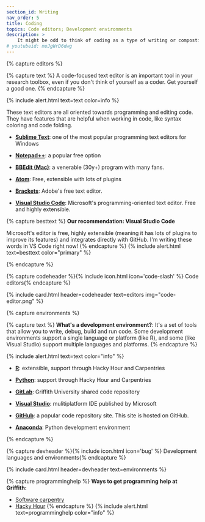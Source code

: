 ```yaml
---
section_id: Writing
nav_order: 5
title: Coding 
topics: Code editors; Development environments
description: >
    It might be odd to think of coding as a type of writing or compostion, but that's what it is!
# youtubeid: moJgWrD6dwg
---
```


{% capture editors %}

{% capture text %}
A code-focused text editor is an important tool in your research toolbox, even if you don't think of yourself as a coder. Get yourself a good one.
{% endcapture %}
    
{% include alert.html text=text color=info %}

These text editors are all oriented towards programming and editing code. They have features that are helpful when working in code, like syntax coloring and code folding.

- **[Sublime Text](https://www.sublimetext.com)**: one of the most popular programming text editors for Windows

- **[Notepad++](https://notepad-plus-plus.org/)**: a popular free option

- **[BBEdit (Mac)](https://www.barebones.com/products/bbedit/)**: a venerable (30y+) program with many fans.

- **[Atom](https://atom.io)**: Free, extensible with lots of plugins

- **[Brackets](http://brackets.io)**: Adobe's free text editor.

- **[Visual Studio Code](code.visualstudio.com)**: Microsoft's programming-oriented text editor. Free and highly extensible.

{% capture besttext %}
**Our recommendation: Visual Studio Code**

Microsoft's editor is free, highly extensible (meaning it has lots of plugins to improve its features) and integrates directly with GitHub. I'm writing these words in VS Code right now!
{% endcapture %}
{% include alert.html text=besttext color="primary" %}

{% endcapture %}

<!-- This creates the heading text for the card, along with the icon -->
{% capture codeheader %}{% include icon.html icon='code-slash' %} Code editors{% endcapture %}

{% include card.html header=codeheader text=editors img="code-editor.png" %}

{% capture environments %}

{% capture text %}
**What's a development environment?**: It's a set of tools that allow you to write, debug, build and run code. Some development environments support a single language  or platform (like R), and some (like Visual Studio) support multiple languages and platforms.
{% endcapture %}

{% include alert.html text=text color="info" %}

- **[R](https://www.r-project.org)**:  extensible, support through Hacky Hour and Carpentries

- **[Python](https://www.python.org)**: support through Hacky Hour and Carpentries

- **[GitLab](https://gitlab.rcs.griffith.edu.au)**: Griffith University shared code repository

- **[Visual Studio](https://visualstudio.microsoft.com)**: mulitiplatform IDE published by Microsoft

- **[GitHub](https://github.com)**: a popular code repository site. This site is hosted on GitHub.

- **[Anaconda](https://www.anaconda.com/distribution/)**: Python development environment

{% endcapture %}

{% capture devheader %}{% include icon.html icon='bug' %} Development languages and environments{% endcapture %}

{% include card.html header=devheader text=environments %}

{% capture programminghelp %}
**Ways to get programming help at Griffith:**
- [Software carpentry](https://hackyhourgriffith.wordpress.com/events/soft-carp/)
- [Hacky Hour](https://hackyhourgriffith.wordpress.com)
{% endcapture %}
{% include alert.html text=programminghelp color="info" %}